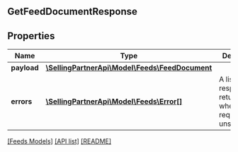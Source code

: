 ## GetFeedDocumentResponse

## Properties

Name | Type | Description | Notes
------------ | ------------- | ------------- | -------------
**payload** | [**\SellingPartnerApi\Model\Feeds\FeedDocument**](FeedDocument.md) |  | [optional]
**errors** | [**\SellingPartnerApi\Model\Feeds\Error[]**](Error.md) | A list of error responses returned when a request is unsuccessful. | [optional]

[[Feeds Models]](../) [[API list]](../../Api) [[README]](../../../README.md)
